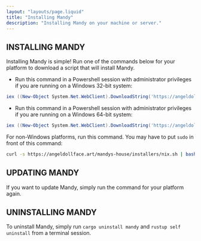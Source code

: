 ```yaml
---
layout: "layouts/page.liquid"
title: "Installing Mandy"
description: "Installing Mandy on your machine or server."
---
```


## INSTALLING MANDY

Installing Mandy is simple! Run one of the commands below for your platform to download a script that will install Mandy.

- Run this command in a Powershell session with administrator privileges if you are running on a Windows 32-bit system:

```Powershell
iex ((New-Object System.Net.WebClient).DownloadString('https://angeldollface.art/mandys-house/installers/win_32.ps1'))
```

- Run this command in a Powershell session with administrator privileges if you are running on a Windows 64-bit system:

```Powershell
iex ((New-Object System.Net.WebClient).DownloadString('https://angeldollface.art/mandys-house/installers/win_64.ps1'))
```

For non-Windows platforms, run this command. You may have to put `sudo` in front of this command:

```bash
curl -s https://angeldollface.art/mandys-house/installers/nix.sh | bash -s
```

## UPDATING MANDY

If you want to update Mandy, simply run the command for your platform again.

## UNINSTALLING MANDY

To uninstall Mandy, simply run `cargo uninstall mandy`  and `rustup self uninstall` from a terminal session.
